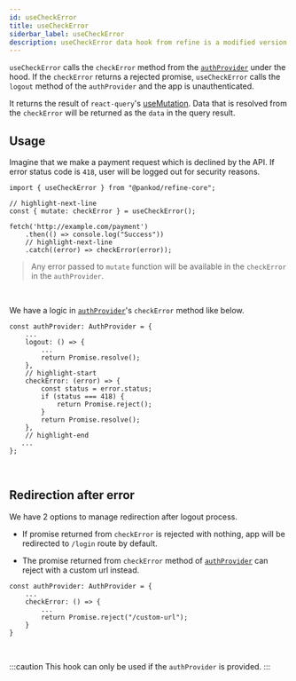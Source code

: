 ```yaml
---
id: useCheckError
title: useCheckError
siderbar_label: useCheckError
description: useCheckError data hook from refine is a modified version of react-query's useMutation for create mutations
---
```


`useCheckError` calls the `checkError` method from the [`authProvider`](/api-reference/core/providers/auth-provider.md) under the hood.
If the `checkError` returns a rejected promise, `useCheckError` calls the `logout` method of the `authProvider` and the app is unauthenticated.

It returns the result of `react-query`'s [useMutation](https://react-query.tanstack.com/reference/useMutation). 
Data that is resolved from the `checkError` will be returned as the `data` in the query result.
## Usage

Imagine that we make a payment request which is declined by the API. If error status code is `418`, user will be logged out for security reasons.

```tsx
import { useCheckError } from "@pankod/refine-core";

// highlight-next-line
const { mutate: checkError } = useCheckError();

fetch('http://example.com/payment')
    .then(() => console.log("Success"))
    // highlight-next-line
    .catch((error) => checkError(error));
```

> Any error passed to `mutate` function will be available in the `checkError` in the `authProvider`.

<br />

We have a logic in [`authProvider`](/api-reference/core/providers/auth-provider.md)'s `checkError` method like below.

```tsx
const authProvider: AuthProvider = {
    ...
    logout: () => {
        ...
        return Promise.resolve();
    },
    // highlight-start
    checkError: (error) => {
        const status = error.status;
        if (status === 418) {
            return Promise.reject();
        }
        return Promise.resolve();
    },
    // highlight-end
   ...
};
```

<br/>

## Redirection after error

We have 2 options to manage redirection after logout process.

- If promise returned from `checkError` is rejected with nothing, app will be redirected to `/login` route by default. 

- The promise returned from `checkError` method of [`authProvider`](/api-reference/core/providers/auth-provider.md) can reject with a custom url instead.

```tsx
const authProvider: AuthProvider = {
    ...
    checkError: () => {
        ...
        return Promise.reject("/custom-url");
    }
}
```
<br/>

:::caution
This hook can only be used if the `authProvider` is provided.
:::
